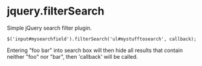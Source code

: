 # jquery.filterSearch
Simple jQuery search filter plugin.

    $('input#mysearchfield').filterSearch('ul#mystufftosearch', callback);

Entering "foo bar" into search box will then hide all results that contain neither "foo" nor "bar", then 'callback' will be called.
